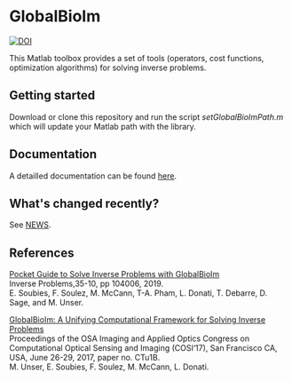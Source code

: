# GlobalBioIm 
[![DOI](https://zenodo.org/badge/124297869.svg)](https://zenodo.org/badge/latestdoi/124297869)

This Matlab toolbox provides a set of tools (operators, cost functions, optimization algorithms) for solving inverse problems.

## Getting started 

Download or clone this repository and run the script *setGlobalBioImPath.m* which will update your Matlab path with the library.

## Documentation

A detailled documentation can be found <a href="https://biomedical-imaging-group.github.io/GlobalBioIm/" target="_blank">here</a>.

## What's changed recently?

See [NEWS](https://github.com/Biomedical-Imaging-Group/GlobalBioIm/blob/release/NEWS.md).

## References

[Pocket Guide to Solve Inverse Problems with GlobalBioIm](https://iopscience.iop.org/article/10.1088/1361-6420/ab2ae9)  <br />
Inverse Problems,35-10, pp 104006, 2019. <br />
E. Soubies, F. Soulez, M. McCann,  T-A. Pham, L. Donati, T. Debarre, D. Sage, and M. Unser.

[GlobalBioIm: A Unifying Computational Framework for Solving Inverse Problems](http://bigwww.epfl.ch/publications/unser1701.pdf)  <br />
Proceedings of the OSA Imaging and Applied Optics Congress on Computational Optical Sensing and Imaging (COSI‘17), San Francisco CA, USA, June 26-29, 2017, paper no. CTu1B. <br />
M. Unser, E. Soubies, F. Soulez, M. McCann, L. Donati.
